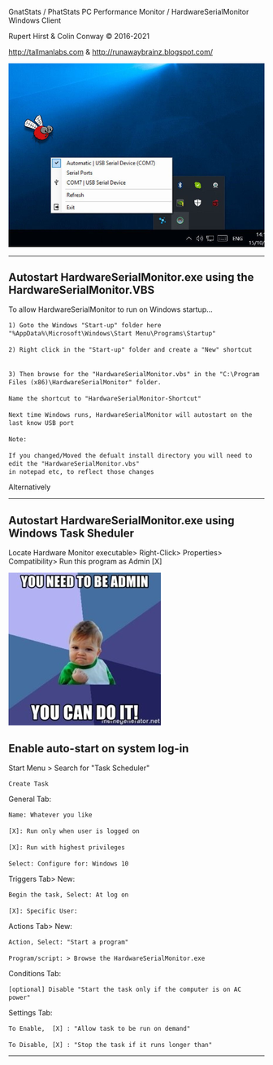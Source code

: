 
  GnatStats / PhatStats PC Performance Monitor / HardwareSerialMonitor Windows Client  
  
  Rupert Hirst & Colin Conway © 2016-2021
  
  http://tallmanlabs.com  & http://runawaybrainz.blogspot.com/
  
 
  ![]( https://github.com/koogar/HardwareSerialMonitor/blob/main/images/HardwareSerialMonitor_App.jpg)


---------------------------------------------------------------------------------------------------------
Autostart HardwareSerialMonitor.exe using the HardwareSerialMonitor.VBS
---------------------------------------------------------------------------------------------------------
To allow HardwareSerialMonitor to run on Windows startup...

    1) Goto the Windows "Start-up" folder here "%AppData%\Microsoft\Windows\Start Menu\Programs\Startup"

    2) Right click in the "Start-up" folder and create a "New" shortcut


    3) Then browse for the "HardwareSerialMonitor.vbs" in the "C:\Program Files (x86)\HardwareSerialMonitor" folder.

    Name the shortcut to "HardwareSerialMonitor-Shortcut"

    Next time Windows runs, HardwareSerialMonitor will autostart on the last know USB port

    Note: 

    If you changed/Moved the defualt install directory you will need to edit the "HardwareSerialMonitor.vbs" 
    in notepad etc, to reflect those changes




Alternatively

---------------------------------------------------------------------------------------------------------
Autostart HardwareSerialMonitor.exe using Windows Task Sheduler
---------------------------------------------------------------------------------------------------------
Locate Hardware Monitor executable> Right-Click> Properties> Compatibility> Run this program as Admin [X]

![](https://github.com/koogar/HardwareSerialMonitor/blob/main/images/you-need-to-be-admin-you-can-do-it-300x300.jpg)

Enable auto-start on system log-in
----------------------------------

Start Menu > Search for "Task Scheduler"

    Create Task

General Tab:

    Name: Whatever you like

    [X]: Run only when user is logged on

    [X]: Run with highest privileges

    Select: Configure for: Windows 10


Triggers Tab> New:

    Begin the task, Select: At log on

    [X]: Specific User:

Actions Tab> New:

    Action, Select: "Start a program"

    Program/script: > Browse the HardwareSerialMonitor.exe

Conditions Tab:

    [optional] Disable "Start the task only if the computer is on AC power"


Settings Tab:

    To Enable,  [X] : "Allow task to be run on demand"
    
    To Disable, [X] : "Stop the task if it runs longer than"

---------------------------------------------------------------------------------------------------------

